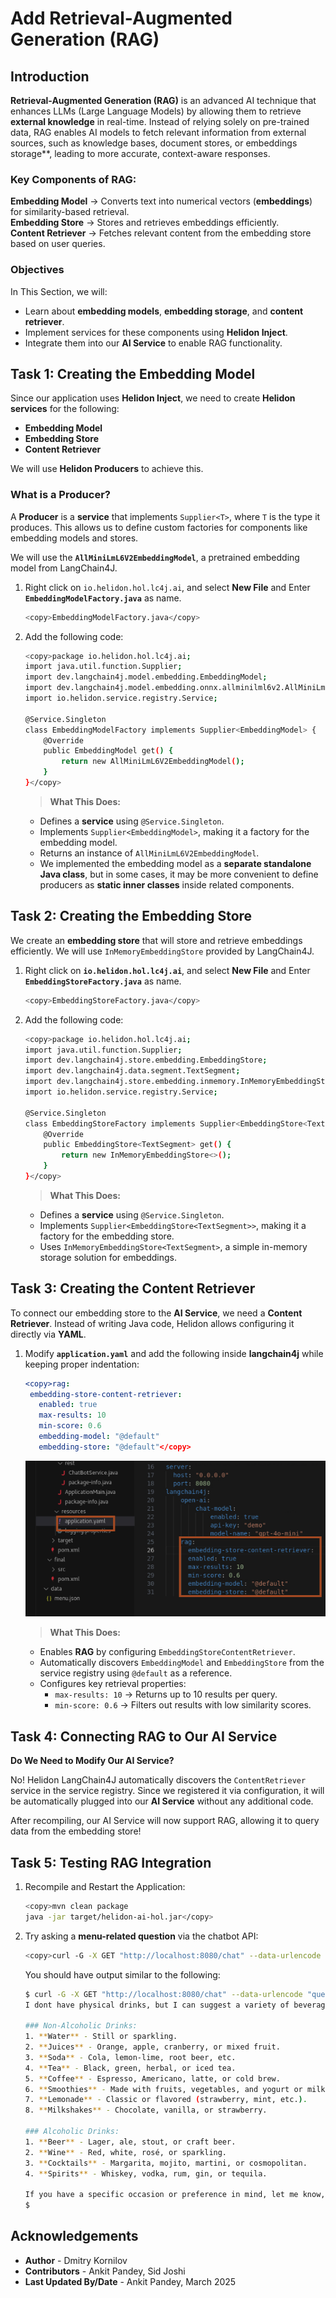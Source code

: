 #  Add Retrieval-Augmented Generation (RAG)

## Introduction

**Retrieval-Augmented Generation (RAG)** is an advanced AI technique that enhances LLMs (Large Language Models) by allowing them to retrieve **external knowledge** in real-time. Instead of relying solely on pre-trained data, RAG enables AI models to fetch relevant information from external sources, such as knowledge bases, document stores, or embeddings storage**, leading to more accurate, context-aware responses.

### Key Components of RAG:

**Embedding Model** → Converts text into numerical vectors (**embeddings**) for similarity-based retrieval.</br>
**Embedding Store** → Stores and retrieves embeddings efficiently.</br>
**Content Retriever** → Fetches relevant content from the embedding store based on user queries.

### Objectives

In This Section, we will:

* Learn about **embedding models**, **embedding storage**, and **content retriever**.
* Implement services for these components using **Helidon Inject**.
* Integrate them into our **AI Service** to enable RAG functionality.


## Task 1: Creating the Embedding Model

Since our application uses **Helidon Inject**, we need to create **Helidon services** for the following:

- **Embedding Model**
- **Embedding Store**
- **Content Retriever**

We will use **Helidon Producers** to achieve this.

### What is a Producer?

A **Producer** is a **service** that implements `Supplier<T>`, where `T` is the type it produces. This allows us to define custom factories for components like embedding models and stores.

We will use the **`AllMiniLmL6V2EmbeddingModel`**, a pretrained embedding model from LangChain4J.

1. Right click on `io.helidon.hol.lc4j.ai`, and select **New File** and Enter **`EmbeddingModelFactory.java`** as name.
    ```bash
    <copy>EmbeddingModelFactory.java</copy>
    ```

2. Add the following code:
    ```bash
    <copy>package io.helidon.hol.lc4j.ai;
    import java.util.function.Supplier;
    import dev.langchain4j.model.embedding.EmbeddingModel;
    import dev.langchain4j.model.embedding.onnx.allminilml6v2.AllMiniLmL6V2EmbeddingModel;
    import io.helidon.service.registry.Service;

    @Service.Singleton
    class EmbeddingModelFactory implements Supplier<EmbeddingModel> {
        @Override
        public EmbeddingModel get() {
            return new AllMiniLmL6V2EmbeddingModel();
        }
    }</copy>
    ```

    > **What This Does:**
    - Defines a **service** using `@Service.Singleton`.
    - Implements `Supplier<EmbeddingModel>`, making it a factory for the embedding model.
    - Returns an instance of `AllMiniLmL6V2EmbeddingModel`.
    - We implemented the embedding model as a **separate standalone Java class**, but in some cases, it may be more convenient to define producers as **static inner classes** inside related components.

## Task 2: Creating the Embedding Store

We create an **embedding store** that will store and retrieve embeddings efficiently. We will use `InMemoryEmbeddingStore` provided by LangChain4J.

1. Right click on **`io.helidon.hol.lc4j.ai`**, and select **New File** and Enter **`EmbeddingStoreFactory.java`** as name.
    ```bash
    <copy>EmbeddingStoreFactory.java</copy>
    ```
2. Add the following code:
    ```bash
    <copy>package io.helidon.hol.lc4j.ai;
    import java.util.function.Supplier;
    import dev.langchain4j.store.embedding.EmbeddingStore;
    import dev.langchain4j.data.segment.TextSegment;
    import dev.langchain4j.store.embedding.inmemory.InMemoryEmbeddingStore;
    import io.helidon.service.registry.Service;

    @Service.Singleton
    class EmbeddingStoreFactory implements Supplier<EmbeddingStore<TextSegment>> {
        @Override
        public EmbeddingStore<TextSegment> get() {
            return new InMemoryEmbeddingStore<>();
        }
    }</copy>
    ```

    > **What This Does:**
    - Defines a **service** using `@Service.Singleton`.
    - Implements `Supplier<EmbeddingStore<TextSegment>>`, making it a factory for the embedding store.
    - Uses `InMemoryEmbeddingStore<TextSegment>`, a simple in-memory storage solution for embeddings.

## Task 3: Creating the Content Retriever

To connect our embedding store to the **AI Service**, we need a **Content Retriever**. Instead of writing Java code, Helidon allows configuring it directly via **YAML**.

1. Modify **`application.yaml`** and add the following inside **langchain4j** while keeping proper indentation:
    ```yaml
   <copy>rag:
     embedding-store-content-retriever:
       enabled: true
       max-results: 10
       min-score: 0.6
       embedding-model: "@default"
       embedding-store: "@default"</copy>
    ```
    ![app yaml](images/app-yaml.png)

    > **What This Does:**
    - Enables **RAG** by configuring `EmbeddingStoreContentRetriever`.
    - Automatically discovers `EmbeddingModel` and `EmbeddingStore` from the service registry using `@default` as a reference.
    - Configures key retrieval properties:
        - `max-results: 10` → Returns up to 10 results per query.
        - `min-score: 0.6` → Filters out results with low similarity scores.

## Task 4: Connecting RAG to Our AI Service

**Do We Need to Modify Our AI Service?**  

No! Helidon LangChain4J automatically discovers the `ContentRetriever` service in the service registry. Since we registered it via configuration, it will be automatically plugged into our **AI Service** without any additional code.

After recompiling, our AI Service will now support RAG, allowing it to query data from the embedding store!

## Task 5: Testing RAG Integration

1. Recompile and Restart the Application:

    ```bash
    <copy>mvn clean package
    java -jar target/helidon-ai-hol.jar</copy>
    ```

2. Try asking a **menu-related question** via the chatbot API:
    ```bash
    <copy>curl -G -X GET "http://localhost:8080/chat" --data-urlencode "question=What drinks do you have?"</copy>
    ```

    You should have output similar to the following:
    ```bash
    $ curl -G -X GET "http://localhost:8080/chat" --data-urlencode "question=What drinks do you have?"
    I dont have physical drinks, but I can suggest a variety of beverages! Here are some options:

    ### Non-Alcoholic Drinks:
    1. **Water** - Still or sparkling.
    2. **Juices** - Orange, apple, cranberry, or mixed fruit.
    3. **Soda** - Cola, lemon-lime, root beer, etc.
    4. **Tea** - Black, green, herbal, or iced tea.
    5. **Coffee** - Espresso, Americano, latte, or cold brew.
    6. **Smoothies** - Made with fruits, vegetables, and yogurt or milk.
    7. **Lemonade** - Classic or flavored (strawberry, mint, etc.).
    8. **Milkshakes** - Chocolate, vanilla, or strawberry.

    ### Alcoholic Drinks:
    1. **Beer** - Lager, ale, stout, or craft beer.
    2. **Wine** - Red, white, rosé, or sparkling.
    3. **Cocktails** - Margarita, mojito, martini, or cosmopolitan.
    4. **Spirits** - Whiskey, vodka, rum, gin, or tequila.

    If you have a specific occasion or preference in mind, let me know, and I can give tailored suggestions!
    $
    ```


## Acknowledgements

* **Author** - Dmitry Kornilov
* **Contributors** - Ankit Pandey, Sid Joshi
* **Last Updated By/Date** - Ankit Pandey, March 2025